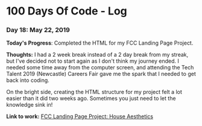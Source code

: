 # 100 Days Of Code - Log

### Day 18: May 22, 2019

**Today's Progress**: Completed the HTML for my FCC Landing Page Project.

**Thoughts:** I had a 2 week break instead of a 2 day break from my streak, but I've decided not to start again as I don't think my journey ended. I needed some time away from the computer screen, and attending the Tech Talent 2019 (Newcastle) Careers Fair gave me the spark that I needed to get back into coding.

On the bright side, creating the HTML structure for my project felt a lot easier than it did two weeks ago. Sometimes you just need to let the knowledge sink in!

**Link to work:** [FCC Landing Page Project: House Aesthetics](https://codepen.io/acodingcreative/full/NVGEoQ)
